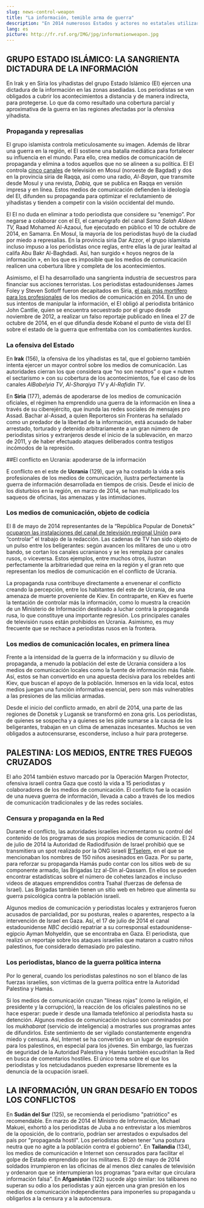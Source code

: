 ```yaml
---
slug: news-control-weapon
title: "La información, temible arma de guerra"
description: "En 2014 numerosos Estados y actores no estatales utilizaron la información como arma de guerra. Entre la sobreabundancia mediática, por un lado, y el _blackout_ por otro, esta instrumentalización de la información creó un clima hostil para los periodistas y tuvo consecuencias desastrosas en el pluralismo de los medios de comunicación."
lang: es
picture: http://fr.rsf.org/IMG/jpg/informationweapon.jpg
---
```


## GRUPO ESTADO ISLÁMICO: LA SANGRIENTA DICTADURA DE LA INFORMACIÓN

En Irak y en Siria los yihadistas del grupo Estado Islámico (EI) ejercen una dictadura de la información en las zonas asediadas. Los periodistas se ven obligados a cubrir los acontecimientos a distancia y de manera indirecta, para protegerse. Lo que da como resultado una cobertura parcial y aproximativa de la guerra en las regiones afectadas por la ofensiva yihadista.

### Propaganda y represalias

El grupo islamista controla meticulosamente su imagen. Además de librar una guerra en la región, el EI sostiene una batalla mediática para fortalecer su influencia en el mundo. Para ello, crea medios de comunicación de propaganda y elimina a todos aquellos que no se alineen a su política. El EI controla [cinco canales](http://www.foxnews.com/politics/2014/10/11/welcome-to-islamic-state-tv-us-officials-battle-to-counter-slick-isis-media-arm/) de televisión en Mosul (noroeste de Bagdad) y dos en la provincia siria de Raqqa, así como una radio, _Al-Bayan_, que transmite desde Mosul y una revista, _Dabiq_, que se publica en Raqqa en versión impresa y en línea. Estos medios de comunicación defienden la ideología del EI, difunden su propaganda para optimizar el reclutamiento de yihadistas y tienden a competir con la visión occidental del mundo.

El EI no duda en eliminar a todo periodista que considere su “enemigo”. Por negarse a colaborar con el EI, el camarógrafo del canal _Sama_ _Salah Aldeen TV,_ Raad Mohamed Al-Azaoui, fue ejecutado en público el 10 de octubre de 2014, en Samarra. En Mosul, la mayoría de los periodistas huyó de la ciudad por miedo a represalias. En la provincia siria Dar Azzor, el grupo islamista incluso impuso a los periodistas once reglas, entre ellas la de jurar lealtad al califa Abu Bakr Al-Baghdadi. Así, han surgido « hoyos negros de la información », en los que es imposible que los medios de comunicación realicen una cobertura libre y completa de los acontecimientos.

Asimismo, el EI ha desarrollado una sangrienta industria de secuestros para financiar sus acciones terroristas. Los periodistas estadounidenses James Foley y Steven Sotloff fueron decapitados en Siria, [el país más mortífero para los profesionales](http://es.rsf.org/balance-2014-16-12-2014,47389.html) de los medios de comunicación en 2014. En uno de sus intentos de manipular la información, el EI obligó al periodista británico John Cantlie, quien se encuentra secuestrado por el grupo desde noviembre de 2012, a realizar un falso reportaje publicado en línea el 27 de octubre de 2014, en el que difundía desde Kobané el punto de vista del EI sobre el estado de la guerra que enfrentaba con los combatientes kurdos.

### La ofensiva del Estado

En **Irak** (156), la ofensiva de los yihadistas es tal, que el gobierno también intenta ejercer un mayor control sobre los medios de comunicación. Las autoridades cierran los que considera que “no son neutros” o que « nutren el sectarismo » con su cobertura de los acontecimientos, fue el caso de los canales _AlBabelyia TV_, _Al-Sharqiya TV_ y _Al-Rafidin TV_.

En **Siria** (177), además de apoderarse de los medios de comunicación oficiales, el régimen ha emprendido una guerra de la información en línea a través de su ciberejército, que inunda las redes sociales de mensajes pro Assad. Bachar al-Assad, a quien Reporteros sin Fronteras ha señalado como un predador de la libertad de la información, está acusado de haber arrestado, torturado y detenido arbitrariamente a un gran número de periodistas sirios y extranjeros desde el inicio de la sublevación, en marzo de 2011, y de haber efectuado ataques deliberados contra testigos incómodos de la represión.

##El conflicto en Ucrania: apoderarse de la información

E conflicto en el este de **Ucrania** (129), que ya ha costado la vida a seis profesionales de los medios de comunicación, ilustra perfectamente la guerra de información desarrollada en tiempos de crisis. Desde el inicio de los disturbios en la región, en marzo de 2014, se han multiplicado los saqueos de oficinas, las amenazas y las intimidaciones.

### Los medios de comunicación, objeto de codicia

El 8 de mayo de 2014 representantes de la “República Popular de Donetsk”[ ocuparon las instalaciones del canal de televisión regional Unión](http://imi.org.ua/news/44028-u-donetsku-separatisti-zahopili-telekanal-yunion.html) para “controlar” el trabajo de la redacción. Las cadenas de TV han sido objeto de un pulso entre los beligerantes: según avancen los militares de uno u otro bando, se cortan los canales ucranianos y se les remplaza por canales rusos, o viceversa. Estos ejemplos, entre muchos otros, ilustran perfectamente la arbitrariedad que reina en la región y el gran reto que representan los medios de comunicación en el conflicto de Ucrania.

La propaganda rusa contribuye directamente a envenenar el conflicto creando la percepción, entre los habitantes del este de Ucrania, de una amenaza de muerte proveniente de Kiev. En contraparte, en Kiev es fuerte la tentación de controlar más la información, como lo muestra la creación de un Ministerio de Información destinado a luchar contra la propaganda rusa, lo que constituye una importante regresión. Los principales canales de televisión rusos están prohibidos en Ucrania. Asimismo, es muy frecuente que se rechace a periodistas rusos en la frontera.

### Los medios de comunicación locales, en primera línea

Frente a la intensidad de la guerra de la información y su diluvio de propaganda, a menudo la población del este de Ucrania considera a los medios de comunicación locales como la fuente de información más fiable. Así, estos se han convertido en una apuesta decisiva para los rebeldes anti Kiev, que buscan el apoyo de la población. Inmersos en la vida local, estos medios juegan una función informativa esencial, pero son más vulnerables a las presiones de las milicias armadas.

Desde el inicio del conflicto armado, en abril de 2014, una parte de las regiones de Donetsk y Lugansk se transformó en zona gris. Los periodistas, de quienes se sospecha y a quienes se les pide sumarse a la causa de los beligerantes, trabajan en un clima de amenazas incesantes. Muchos se ven obligados a autocensurarse, esconderse, incluso a huir para protegerse.

## PALESTINA: LOS MEDIOS, ENTRE TRES FUEGOS CRUZADOS

El año 2014 también estuvo marcado por la Operación Margen Protector, ofensiva israelí contra Gaza que costó la vida a 15 periodistas y colaboradores de los medios de comunicación. El conflicto fue la ocasión de una nueva guerra de información, llevada a cabo a través de los medios de comunicación tradicionales y de las redes sociales.

### Censura y propaganda en la Red

Durante el conflicto, las autoridades israelíes incrementaron su control del contenido de los programas de sus propios medios de comunicación. El 24 de julio de 2014 la Autoridad de Radiodifusión de Israel prohibió que se transmitiera un spot realizado por la ONG israelí [B’Tselem](http://www.btselem.org/), en el que se mencionaban los nombres de 150 niños asesinados en Gaza. Por su parte, para reforzar su propaganda Hamás pudo contar con los sitios web de su componente armado, las Brigadas Izz al-Din al-Qassam. En ellos se pueden encontrar estadísticas sobre el número de cohetes lanzados e incluso videos de ataques emprendidos contra Tsahal (fuerzas de defensa de Israel). Las Brigadas también tienen un sitio web en hebreo que alimenta su guerra psicológica contra la población israelí.

Algunos medios de comunicación y periodistas locales y extranjeros fueron acusados de parcialidad, por su posturas, reales o aparentes, respecto a la intervención de Israel en Gaza. Así, el 17 de julio de 2014 el canal estadounidense _NBC_ decidió repatriar a su corresponsal estadounidense-egipcio Ayman Mohyeldin, que se encontraba en Gaza. El periodista, que realizó un reportaje sobre los ataques israelíes que mataron a cuatro niños palestinos, fue considerado demasiado pro palestino.

### Los periodistas, blanco de la guerra política interna

Por lo general, cuando los periodistas palestinos no son el blanco de las fuerzas israelíes, son víctimas de la guerra política entre la Autoridad Palestina y Hamás.

Si los medios de comunicación cruzan "líneas rojas” (como la religión, el presidente y la corrupción), la reacción de los oficiales palestinos no se hace esperar: puede ir desde una llamada telefónico al periodista hasta su detención. Algunos medios de comunicación incluso son conminados por los _mukhabarat_ (servicio de inteligencia) a mostrarles sus programas antes de difundirlos. Este sentimiento de ser vigilado constantemente engendra miedo y censura. Así, Internet se ha convertido en un lugar de expresión para los palestinos, en especial para los jóvenes. Sin embargo, las fuerzas de seguridad de la Autoridad Palestina y Hamás también escudriñan la Red en busca de comentarios hostiles. El único tema sobre el que los periodistas y los netciudadanos pueden expresarse libremente es la denuncia de la ocupación israelí.

## LA INFORMACIÓN, UN GRAN DESAFÍO EN TODOS LOS CONFLICTOS

En **Sudán del Sur** (125), se recomienda el periodismo "patriótico" es recomendable. En marzo de 2014 el Ministro de Información, Michael Makuei, exhortó a los periodistas de Juba a no entrevistar a los miembros de la oposición, de lo contrario, podrían ser arrestados o expulsados del país por "propaganda hostil". Los periodistas deben tener "una postura neutra que no agite a la población contra el gobierno". En **Tailandia** (134), los medios de comunicación e Internet son censurados para facilitar el golpe de Estado emprendido por los militares. El 20 de mayo de 2014 soldados irrumpieron en las oficinas de al menos diez canales de televisión y ordenaron que se interrumpieran los programas “para evitar que circulara información falsa”. En **Afganistán** (122) sucede algo similar: los talibanes no superan su odio a los periodistas y aún ejercen una gran presión en los medios de comunicación independientes para imponerles su propaganda u obligarlos a la censura y a la autocensura.
